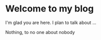 # Welcome to my blog

I'm glad you are here. I plan to talk about ...

Nothing, to no one about nobody
